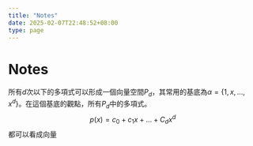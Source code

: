 ```yaml
---
title: "Notes"
date: 2025-02-07T22:48:52+08:00
type: page
---
```


# Notes

所有$d$次以下的多項式可以形成一個向量空間$P_d$，其常用的基底為$\alpha=\{1,x,...,x^d\}$。在這個基底的觀點，所有$P_d$中的多項式。
$$p(x)=c_0+c_1x+...+C_dx^d$$
都可以看成向量
